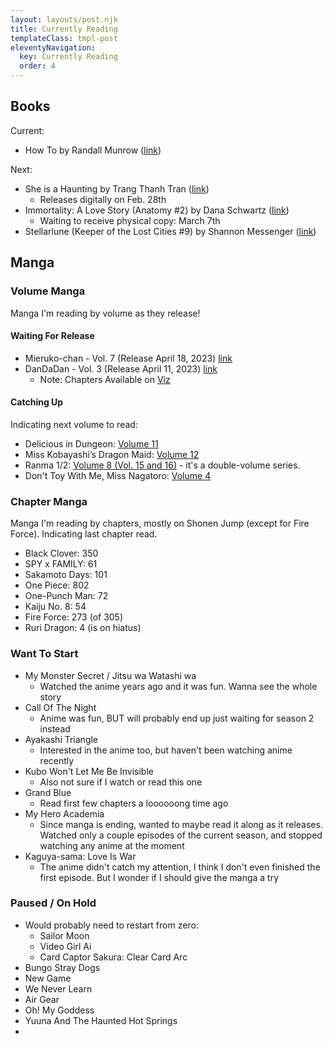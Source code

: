 ```yaml
---
layout: layouts/post.njk
title: Currently Reading
templateClass: tmpl-post
eleventyNavigation:
  key: Currently Reading
  order: 4
---
```


## Books

Current:
- How To by Randall Munrow ([link](https://xkcd.com/how-to/))

Next:
- She is a Haunting by Trang Thanh Tran ([link](https://trangthanhtran.com/book/she-is-a-haunting/))
	- Releases digitally on Feb. 28th
- Immortality: A Love Story (Anatomy #2) by Dana Schwartz ([link](https://dana-schwartz.com/books/immortality-a-love-story/))
	- Waiting to receive physical copy: March 7th
- Stellarlune (Keeper of the Lost Cities #9) by Shannon Messenger ([link](https://www.simonandschuster.com/series/Keeper-of-the-Lost-Cities))

## Manga

### Volume Manga

Manga I'm reading by volume as they release!

#### Waiting For Release

- Mieruko-chan - Vol. 7 (Release April 18, 2023) [link](https://yenpress.com/9781975361891/mieruko-chan-vol-7/ )
- DanDaDan - Vol. 3 (Release April 11, 2023) [link](https://www.viz.com/read/manga/dandadan-volume-3/product/7405)
	- Note: Chapters Available on [Viz](https://www.viz.com/shonenjump/chapters/dandadan?locale=en)

#### Catching Up

Indicating next volume to read:

- Delicious in Dungeon: [Volume 11](https://yenpress.com/9781975346720/delicious-in-dungeon-vol-11/)
- Miss Kobayashi’s Dragon Maid: [Volume 12](https://sevenseasentertainment.com/series/miss-kobayashis-dragon-maid/)
- Ranma 1/2: [Volume 8 (Vol. 15 and 16)](https://www.viz.com/ranma-1-2) - it's a double-volume series.
- Don't Toy With Me, Miss Nagatoro: [Volume 4](https://kodansha.us/series/dont-toy-with-me-miss-nagatoro/)

### Chapter Manga

Manga I'm reading by chapters, mostly on Shonen Jump (except for Fire Force). Indicating last chapter read.

- Black Clover: 350
- SPY x FAMILY: 61
- Sakamoto Days: 101
- One Piece: 802
- One-Punch Man: 72
- Kaiju No. 8: 54
- Fire Force: 273 (of 305)
- Ruri Dragon: 4 (is on hiatus)

### Want To Start

- My Monster Secret / Jitsu wa Watashi wa
	- Watched the anime years ago and it was fun. Wanna see the whole story
- Call Of The Night
	- Anime was fun, BUT will probably end up just waiting for season 2 instead
- Ayakashi Triangle
	- Interested in the anime too, but haven't been watching anime recently
- Kubo Won't Let Me Be Invisible
	- Also not sure if I watch or read this one
- Grand Blue
	- Read first few chapters a loooooong time ago
- My Hero Academia
	- Since manga is ending, wanted to maybe read it along as it releases. Watched only a couple episodes of the current season, and stopped watching any anime at the moment
- Kaguya-sama: Love Is War
	- The anime didn't catch my attention, I think I don't even finished the first episode. But I wonder if I should give the manga a try

### Paused / On Hold

- Would probably need to restart from zero:
	- Sailor Moon
	- Video Girl Ai
	- Card Captor Sakura: Clear Card Arc
- Bungo Stray Dogs
- New Game
- We Never Learn
- Air Gear
- Oh! My Goddess
- Yuuna And The Haunted Hot Springs
- 